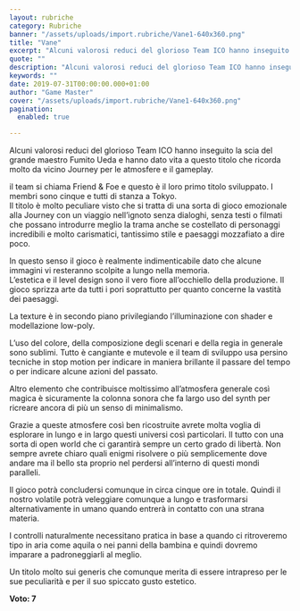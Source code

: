 ```yaml
---
layout: rubriche
category: Rubriche
banner: "/assets/uploads/import.rubriche/Vane1-640x360.png"
title: "Vane"
excerpt: "Alcuni valorosi reduci del glorioso Team ICO hanno inseguito la scia del grande maestro Fumito Ueda e hanno dato vita a questo titolo che ricorda molto da vicino Journey per le atmosfere e il gameplay. il team si chiama Friend & Foe e questo è il loro primo titolo sviluppato. I membri sono cinque e [&hellip"
quote: ""
description: "Alcuni valorosi reduci del glorioso Team ICO hanno inseguito la scia del grande maestro Fumito Ueda e hanno dato vita a questo titolo che ricorda molto da vicino Journey per le atmosfere e il gameplay. il team si chiama Friend & Foe e questo è il loro primo titolo sviluppato. I membri sono cinque e [&hellip"
keywords: ""
date: 2019-07-31T00:00:00.000+01:00
author: "Game Master"
cover: "/assets/uploads/import.rubriche/Vane1-640x360.png"
pagination:
  enabled: true

---
```


Alcuni valorosi reduci del glorioso Team ICO hanno inseguito la scia del grande maestro Fumito Ueda e hanno dato vita a questo titolo che ricorda molto da vicino Journey per le atmosfere e il gameplay.

il team si chiama Friend & Foe e questo è il loro primo titolo sviluppato. I membri sono cinque e tutti di stanza a Tokyo.  
Il titolo è molto peculiare visto che si tratta di una sorta di gioco emozionale alla Journey con un viaggio nell’ignoto senza dialoghi, senza testi o filmati che possano introdurre meglio la trama anche se costellato di personaggi incredibili e molto carismatici, tantissimo stile e paesaggi mozzafiato a dire poco.

In questo senso il gioco è realmente indimenticabile dato che alcune immagini vi resteranno scolpite a lungo nella memoria.  
L’estetica e il level design sono il vero fiore all’occhiello della produzione. Il gioco sprizza arte da tutti i pori soprattutto per quanto concerne la vastità dei paesaggi.

La texture è in secondo piano privilegiando l’illuminazione con shader e modellazione low-poly.

L’uso del colore, della composizione degli scenari e della regia in generale sono sublimi. Tutto è cangiante e mutevole e il team di sviluppo usa persino tecniche in stop motion per indicare in maniera brillante il passare del tempo o per indicare alcune azioni del passato.

Altro elemento che contribuisce moltissimo all’atmosfera generale così magica è sicuramente la colonna sonora che fa largo uso del synth per ricreare ancora di più un senso di minimalismo.

Grazie a queste atmosfere così ben ricostruite avrete molta voglia di esplorare in lungo e in largo questi universi così particolari. Il tutto con una sorta di open world che ci garantirà sempre un certo grado di libertà. Non sempre avrete chiaro quali enigmi risolvere o più semplicemente dove andare ma il bello sta proprio nel perdersi all’interno di questi mondi paralleli.

Il gioco potrà concludersi comunque in circa cinque ore in totale. Quindi il nostro volatile potrà veleggiare comunque a lungo e trasformarsi alternativamente in umano quando entrerà in contatto con una strana materia.

I controlli naturalmente necessitano pratica in base a quando ci ritroveremo tipo in aria come aquila o nei panni della bambina e quindi dovremo imparare a padroneggiarli al meglio.

Un titolo molto sui generis che comunque merita di essere intrapreso per le sue peculiarità e per il suo spiccato gusto estetico.

**Voto: 7**